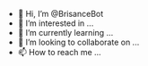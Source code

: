 - 👋 Hi, I’m @BrisanceBot
- 👀 I’m interested in ...
- 🌱 I’m currently learning ...
- 💞️ I’m looking to collaborate on ...
- 📫 How to reach me ...

<!---
BrisanceBot/BrisanceBot is a ✨ special ✨ repository because its `README.md` (this file) appears on your GitHub profile.
You can click the Preview link to take a look at your changes.
--->
